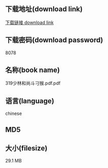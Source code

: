 ## 下载地址(download link)
[下载链接 download link](https://tutu365.netlify.app/?s=319%E5%B0%91%E6%9E%97%E5%92%8C%E5%B0%9A%E6%96%97%E5%88%81%E7%8C%B4.pdf)

## 下载密码(download password)
8078

## 名称(book name)
319少林和尚斗刁猴.pdf.pdf

## 语言(language)
chinese

## MD5


## 大小(filesize)
29.1 MB
